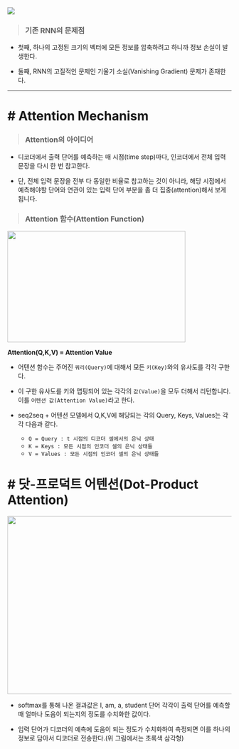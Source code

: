 <img src="https://render.githubusercontent.com/render/math?math="> 

> ### 기존 RNN의 문제점

- 첫째, 하나의 고정된 크기의 벡터에 모든 정보를 압축하려고 하니까 정보 손실이 발생한다. 


- 둘째, RNN의 고질적인 문제인 기울기 소실(Vanishing Gradient) 문제가 존재한다. 

---

# # Attention Mechanism

> ### Attention의 아이디어

- 디코더에서 출력 단어를 예측하는 매 시점(time step)마다, 인코더에서 전체 입력 문장을 다시 한 번 참고한다. 


- 단, 전체 입력 문장을 전부 다 동일한 비율로 참고하는 것이 아니라, 해당 시점에서 예측해야할 단어와 연관이 있는 입력 단어 부분을 좀 더 집중(attention)해서 보게 됩니다.

> ### Attention 함수(Attention Function)

<img src="https://user-images.githubusercontent.com/59716219/131542659-8a615bfc-1058-4a02-8b0c-1912f861c7cf.png" width="400" height="250">

**Attention(Q,K,V) = Attention Value**

-  어텐션 함수는 주어진 `쿼리(Query)`에 대해서 모든 `키(Key)`와의 유사도를 각각 구한다.  


-  이 구한 유사도를 키와 맵핑되어 있는 각각의 `값(Value)`을 모두 더해서 리턴합니다. 이를 `어텐션 값(Attention Value)`라고 한다.  
-  seq2seq + 어텐션 모델에서 Q,K,V에 해당되는 각의 Query, Keys, Values는 각각 다음과 같다.  
   - `Q = Query : t 시점의 디코더 셀에서의 은닉 상태`
   - `K = Keys : 모든 시점의 인코더 셀의 은닉 상태들`
   - `V = Values : 모든 시점의 인코더 셀의 은닉 상태들`

# # 닷-프로덕트 어텐션(Dot-Product Attention)

<img src="https://user-images.githubusercontent.com/59716219/131544271-33086b05-599c-4293-8fad-82d8d455e51e.png" width="550" height="400">

- softmax를 통해 나온 결과값은  I, am, a, student 단어 각각이 출력 단어를 예측할 때 얼마나 도움이 되는지의 정도를 수치화한 값이다.


-  입력 단어가 디코더의 예측에 도움이 되는 정도가 수치화하여 측정되면 이를 하나의 정보로 담아서 디코더로 전송한다.(위 그림에서는 초록색 삼각형)


